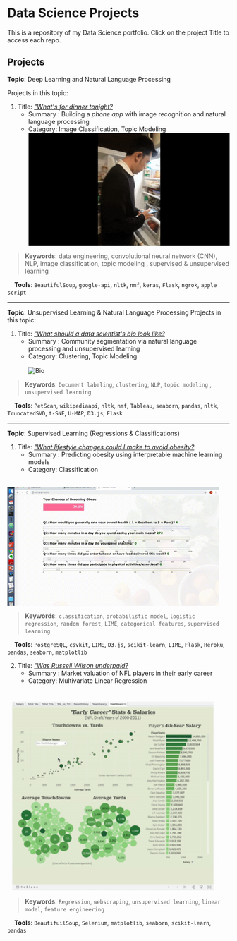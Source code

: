 # Data Science Projects
This is a repository of my Data Science portfolio. Click on the project Title to access each repo.  

## Projects

**Topic**:  Deep Learning and Natural Language Processing  

Projects in this topic:  

1. Title: [_"What's for dinner tonight?_](https://github.com/jhonsen/Produce2Recipe)
    - Summary : Building a _phone app_ with image recognition and natural language processing  
    - Category: Image Classification, Topic Modeling
&nbsp;   &nbsp; &nbsp;   &nbsp; &nbsp;   &nbsp; <img src="https://github.com/jhonsen/Produce2Recipe/blob/master/docs/images/P2R_action.gif" alt="P2R" title="Produce2Recipe App" width="480" align="center"/>
     
>**Keywords**: data engineering, convolutional neural network (CNN), NLP, image classification, topic modeling , supervised & unsupervised learning       

&nbsp;   &nbsp; **Tools**: `BeautifulSoup`, `google-api`, `nltk`, `nmf`, `keras`, `Flask`, `ngrok`, `apple script`

---
**Topic**: Unsupervised Learning & Natural Language Processing
Projects in this topic:  

1. Title: [_"What should a data scientist's bio look like?_](https://github.com/jhonsen/SimilarScientists)   
    - Summary : Community segmentation via natural language processing and unsupervised learning   
    - Category: Clustering, Topic Modeling

&nbsp;   &nbsp; &nbsp;   &nbsp; &nbsp;   &nbsp; <img src="https://github.com/jhonsen/SimilarScientists/blob/master/docs/figures/Final_onTableau.gif" alt="Bio" title="LinkedIn Bio" width="480"  align="center"/>   

>**Keywords**: `Document labeling`, `clustering`, `NLP`,  `topic modeling` , `unsupervised learning`
      
&nbsp;   &nbsp; **Tools**: `PetScan`, `wikipediaapi`, `nltk`, `nmf`, `Tableau`, `seaborn`, `pandas`, `nltk`, `TruncatedSVD`, `t-SNE`, `U-MAP`, `D3.js`, `Flask`

---
**Topic**: Supervised Learning  (Regressions & Classifications) 
1. Title: [_"What lifestyle changes could I make to avoid obesity?_](https://github.com/jhonsen/ObesityPrediction)   
    - Summary : Predicting obesity using interpretable machine learning models   
    - Category: Classification
   
&nbsp;   &nbsp; &nbsp;   &nbsp; &nbsp;   &nbsp; <img src="https://github.com/jhonsen/ObesityPrediction/blob/master/docs/figures/shortervid.gif" alt="App" title="ObeseApp" width="480" align="center"/>

>**Keywords**: `classification`, `probabilistic model`, `logistic regression`, `random forest`, `LIME`, `categorical features`, `supervised learning`
      
&nbsp;   &nbsp; **Tools**: `PostgreSQL`, `csvkit`, `LIME`, `D3.js`, `scikit-learn`, `LIME`, `Flask`, `Heroku`, `pandas`, `seaborn`, `matplotlib`

2. Title: [_"Was Russell Wilson underpaid?_](https://github.com/jhonsen/NFLplayersValuation)   
    - Summary : Market valuation of NFL players in their early career   
    - Category: Multivariate Linear Regression 

&nbsp;   &nbsp; &nbsp;   &nbsp; &nbsp;   &nbsp; <img src="https://github.com/jhonsen/NFLplayersValuation/blob/master/codes/figures/NFLPlayers.gif" width="480" align="center">

>**Keywords**: `Regression`, `webscraping`,  `unsupervised learning`, `linear model`, `feature engineering`

&nbsp;   &nbsp; **Tools**: `BeautifuilSoup`, `Selenium`, `matplotlib`, `seaborn`, `scikit-learn`, `pandas`


